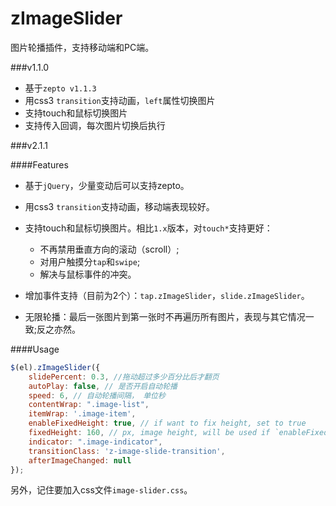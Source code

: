 zImageSlider
============

图片轮播插件，支持移动端和PC端。

###v1.1.0

- 基于`zepto v1.1.3`
- 用css3 `transition`支持动画，`left`属性切换图片
- 支持touch和鼠标切换图片
- 支持传入回调，每次图片切换后执行

###v2.1.1

####Features

- 基于`jQuery`，少量变动后可以支持zepto。
- 用css3 `transition`支持动画，移动端表现较好。
- 支持touch和鼠标切换图片。相比`1.x`版本，对`touch*`支持更好：

    - 不再禁用垂直方向的滚动（scroll）;
    - 对用户触摸分`tap`和`swipe`;
    - 解决与鼠标事件的冲突。

- 增加事件支持（目前为2个）：`tap.zImageSlider`，`slide.zImageSlider`。
- 无限轮播：最后一张图片到第一张时不再遍历所有图片，表现与其它情况一致;反之亦然。

####Usage

```javascript
$(el).zImageSlider({
    slidePercent: 0.3, //拖动超过多少百分比后才翻页
    autoPlay: false, // 是否开启自动轮播
    speed: 6, // 自动轮播间隔， 单位秒
    contentWrap: ".image-list",
    itemWrap: '.image-item',
    enableFixedHeight: true, // if want to fix height, set to true
    fixedHeight: 160, // px, image height, will be used if `enableFixedHeight` is true.
    indicator: ".image-indicator",
    transitionClass: 'z-image-slide-transition',
    afterImageChanged: null
});
```

另外，记住要加入css文件`image-slider.css`。